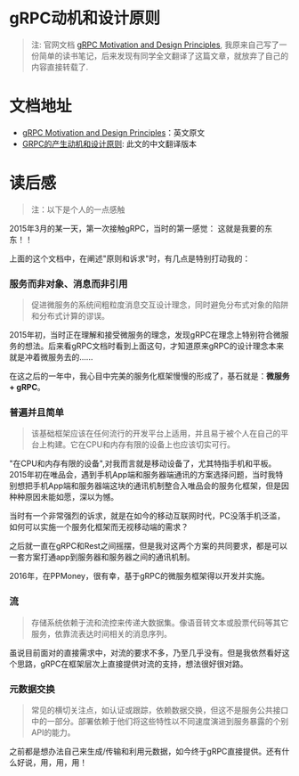 gRPC动机和设计原则
================

> 注: 官网文档 [gRPC Motivation and Design Principles](http://www.grpc.io/posts/principles/), 我原来自己写了一份简单的读书笔记，后来发现有同学全文翻译了这篇文章，就放弃了自己的内容直接转载了.

# 文档地址

- [gRPC Motivation and Design Principles](http://www.grpc.io/posts/principles/)：英文原文
- [GRPC的产生动机和设计原则](http://www.jianshu.com/p/8cc077f6dbb9): 此文的中文翻译版本

# 读后感

> 注：以下是个人的一点感触

2015年3月的某一天，第一次接触gRPC，当时的第一感觉： 这就是我要的东东！！

上面的这个文档中，在阐述"原则和诉求"时，有几点是特别打动我的：

### 服务而非对象、消息而非引用

> 促进微服务的系统间粗粒度消息交互设计理念，同时避免分布式对象的陷阱和分布式计算的谬误。

2015年初，当时正在理解和接受微服务的理念，发现gRPC在理念上特别符合微服务的想法。后来看gRPC文档时看到上面这句，才知道原来gRPC的设计理念本来就是冲着微服务去的......

在这之后的一年中，我心目中完美的服务化框架慢慢的形成了，基石就是：**微服务 + gRPC**。

### 普遍并且简单

> 该基础框架应该在任何流行的开发平台上适用，并且易于被个人在自己的平台上构建。它在CPU和内存有限的设备上也应该切实可行。

"在CPU和内存有限的设备",对我而言就是移动设备了，尤其特指手机和平板。2015年初在唯品会，遇到手机App端和服务器端通讯的方案选择问题，当时我特别想把手机App端和服务器端这块的通讯机制整合入唯品会的服务化框架，但是因种种原因未能如愿，深以为憾。

当时有一个非常强烈的诉求，就是在如今的移动互联网时代，PC没落手机泛滥，如何可以实施一个服务化框架而无视移动端的需求？

之后就一直在gRPC和Rest之间摇摆，但是我对这两个方案的共同要求，都是可以一套方案打通app到服务器和服务器之间的通讯机制。

2016年，在PPMoney，很有幸，基于gRPC的微服务框架得以开发并实施。

### 流

> 存储系统依赖于流和流控来传递大数据集。像语音转文本或股票代码等其它服务，依靠流表达时间相关的消息序列。

虽说目前面对的直接需求中，对流的要求不多，乃至几乎没有。但是我依然看好这个思路，gRPC在框架层次上直接提供对流的支持，想法很好很对路。

### 元数据交换

> 常见的横切关注点，如认证或跟踪，依赖数据交换，但这不是服务公共接口中的一部分。部署依赖于他们将这些特性以不同速度演进到服务暴露的个别API的能力。

之前都是想办法自己来生成/传输和利用元数据，如今终于gRPC直接提供。还有什么好说，用，用，用！

